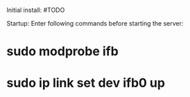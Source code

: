 Initial install:
#TODO

Startup:
Enter following commands before starting the server:
# sudo modprobe ifb
# sudo ip link set dev ifb0 up
